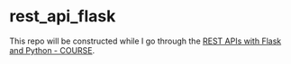 # rest_api_flask
This repo will be constructed while I go through the [REST APIs with Flask and Python - COURSE](https://www.udemy.com/course/rest-api-flask-and-python/).
